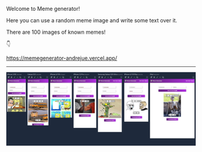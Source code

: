 Welcome to Meme generator!

Here you can use a random meme image and write some text over it.

There are 100 images of known memes!

👇

https://memegenerator-andrejue.vercel.app/

<hr>

<img src='./public/images/Responsividade_1.jpg' />
